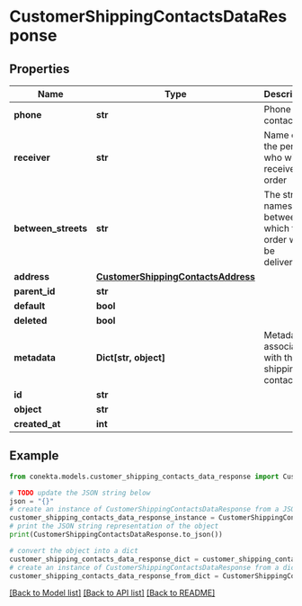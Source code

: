 # CustomerShippingContactsDataResponse


## Properties

Name | Type | Description | Notes
------------ | ------------- | ------------- | -------------
**phone** | **str** | Phone contact | [optional] 
**receiver** | **str** | Name of the person who will receive the order | [optional] 
**between_streets** | **str** | The street names between which the order will be delivered. | [optional] 
**address** | [**CustomerShippingContactsAddress**](CustomerShippingContactsAddress.md) |  | 
**parent_id** | **str** |  | [optional] 
**default** | **bool** |  | [optional] 
**deleted** | **bool** |  | [optional] 
**metadata** | **Dict[str, object]** | Metadata associated with the shipping contact | [optional] 
**id** | **str** |  | 
**object** | **str** |  | 
**created_at** | **int** |  | 

## Example

```python
from conekta.models.customer_shipping_contacts_data_response import CustomerShippingContactsDataResponse

# TODO update the JSON string below
json = "{}"
# create an instance of CustomerShippingContactsDataResponse from a JSON string
customer_shipping_contacts_data_response_instance = CustomerShippingContactsDataResponse.from_json(json)
# print the JSON string representation of the object
print(CustomerShippingContactsDataResponse.to_json())

# convert the object into a dict
customer_shipping_contacts_data_response_dict = customer_shipping_contacts_data_response_instance.to_dict()
# create an instance of CustomerShippingContactsDataResponse from a dict
customer_shipping_contacts_data_response_from_dict = CustomerShippingContactsDataResponse.from_dict(customer_shipping_contacts_data_response_dict)
```
[[Back to Model list]](../README.md#documentation-for-models) [[Back to API list]](../README.md#documentation-for-api-endpoints) [[Back to README]](../README.md)


